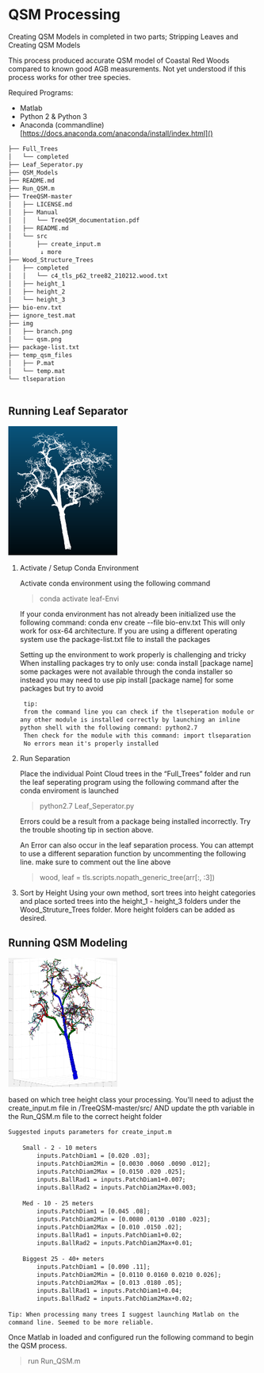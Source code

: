# QSM Processing

Creating QSM Models in completed in two parts; Stripping Leaves and Creating QSM Models

This process produced accurate QSM model of Coastal Red Woods compared to known good AGB measurements. Not yet understood if this process works for other tree species.

Required Programs:

* Matlab
* Python 2 & Python 3
* Anaconda (commandline) [https://docs.anaconda.com/anaconda/install/index.html]()

```
├── Full_Trees
│   └── completed
├── Leaf_Seperator.py
├── QSM_Models
├── README.md
├── Run_QSM.m
├── TreeQSM-master
│   ├── LICENSE.md
│   ├── Manual
│   │   └── TreeQSM_documentation.pdf
│   ├── README.md
│   └── src
│       ├── create_input.m
│   	 ↓ more 
├── Wood_Structure_Trees
│   ├── completed
│   │   └── c4_tls_p62_tree82_210212.wood.txt
│   ├── height_1
│   ├── height_2
│   └── height_3
├── bio-env.txt
├── ignore_test.mat
├── img
│   ├── branch.png
│   └── qsm.png
├── package-list.txt
├── temp_qsm_files
│   ├── P.mat
│   └── temp.mat
└── tlseparation


```

## Running Leaf Separator

<img src="./img/branch.png" width="220" height="260" />

1. Activate / Setup Conda Environment

	 Activate conda environment using the following command
	 	 
	> conda activate leaf-Envi

	 If your conda environment has not already been initialized use the following command: conda env create --file bio-env.txt
	 	This will only work for osx-64 architecture. If you are using a different operating system use the package-list.txt file to install the packages


	 Setting up the environment to work properly is challenging and tricky
	 	When installing packages try to only use: conda install [package name]
	 	some packages were not available through the conda installer so instead you may need to use pip install [package name] for some packages but try to avoid

	 	tip:
	 	from the command line you can check if the tlseperation module or any other module is installed correctly by launching an inline python shell with the following command: python2.7 
		Then check for the module with this command: import tlseparation
		No errors mean it's properly installed
		
	
2. Run Separation
	
	Place the individual Point Cloud trees in the “Full_Trees” folder and run the leaf seperating program using the following command after the conda enviroment is launched
	
	>python2.7 Leaf_Seperator.py

	Errors could be a result from a package being installed incorrectly. Try the trouble shooting tip in section above. 

	An Error can also occur in the leaf separation process. You can attempt to use a different separation function by uncommenting the following line. make sure to comment out the line above

	> 	wood, leaf = tls.scripts.nopath_generic_tree(arr[:, :3])
			

3. Sort by Height
		Using your own method, sort trees into height categories and place sorted trees into the height_1 - height_3 folders under the Wood_Struture_Trees folder. More height folders can be added as desired. 



## Running QSM Modeling

<img src="./img/qsm.png" width="220" height="260" />

based on which tree height class your processing. You'll need to adjust the create_input.m file in /TreeQSM-master/src/ AND update the pth variable in the Run_QSM.m file to the correct height folder

	Suggested inputs parameters for create_input.m

		Small - 2 - 10 meters
			inputs.PatchDiam1 = [0.020 .03];
			inputs.PatchDiam2Min = [0.0030 .0060 .0090 .012];
			inputs.PatchDiam2Max = [0.0150 .020 .025];
			inputs.BallRad1 = inputs.PatchDiam1+0.007; 
			inputs.BallRad2 = inputs.PatchDiam2Max+0.003;
			
		Med - 10 - 25 meters
			inputs.PatchDiam1 = [0.045 .08];
			inputs.PatchDiam2Min = [0.0080 .0130 .0180 .023];
			inputs.PatchDiam2Max = [0.010 .0150 .02];
			inputs.BallRad1 = inputs.PatchDiam1+0.02; 
			inputs.BallRad2 = inputs.PatchDiam2Max+0.01;
			
		Biggest 25 - 40+ meters
			inputs.PatchDiam1 = [0.090 .11];
			inputs.PatchDiam2Min = [0.0110 0.0160 0.0210 0.026];
			inputs.PatchDiam2Max = [0.013 .0180 .05];
			inputs.BallRad1 = inputs.PatchDiam1+0.04; 
			inputs.BallRad2 = inputs.PatchDiam2Max+0.02;

	Tip: When processing many trees I suggest launching Matlab on the command line. Seemed to be more reliable.


Once Matlab in loaded and configured run the following command to begin the QSM process.
>run Run_QSM.m
